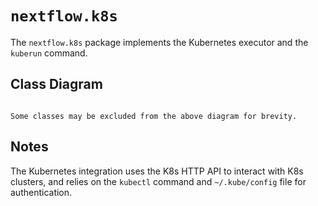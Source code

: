 
# `nextflow.k8s`

The `nextflow.k8s` package implements the Kubernetes executor and the `kuberun` command.

## Class Diagram

```{mermaid} diagrams/nextflow.k8s.mmd
```

```{note}
Some classes may be excluded from the above diagram for brevity.
```

## Notes

The Kubernetes integration uses the K8s HTTP API to interact with K8s clusters, and relies on the `kubectl` command and `~/.kube/config` file for authentication.

